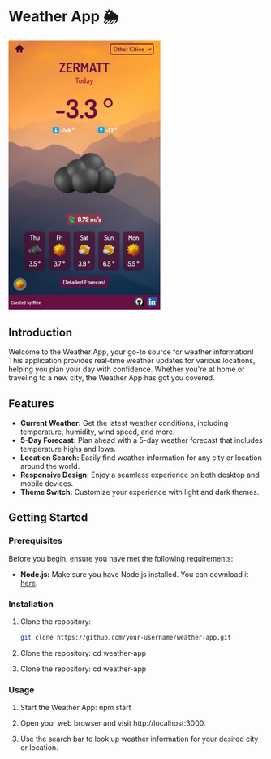 # Weather App 🌦️

<p >
  <img src="/public/assets/images/preview.jpg" alt="App preview" width="300" />
</p>

## Introduction

Welcome to the Weather App, your go-to source for weather information! This application provides real-time weather updates for various locations, helping you plan your day with confidence. Whether you're at home or traveling to a new city, the Weather App has got you covered.

## Features

- **Current Weather:** Get the latest weather conditions, including temperature, humidity, wind speed, and more.
- **5-Day Forecast:** Plan ahead with a 5-day weather forecast that includes temperature highs and lows.
- **Location Search:** Easily find weather information for any city or location around the world.
- **Responsive Design:** Enjoy a seamless experience on both desktop and mobile devices.
- **Theme Switch:** Customize your experience with light and dark themes.

## Getting Started

### Prerequisites

Before you begin, ensure you have met the following requirements:

- **Node.js:** Make sure you have Node.js installed. You can download it [here](https://nodejs.org/).

### Installation

1. Clone the repository:

   ```bash
   git clone https://github.com/your-username/weather-app.git

   ```

2. Clone the repository:
   cd weather-app

3. Clone the repository:
   cd weather-app

### Usage

1. Start the Weather App:
   npm start

2. Open your web browser and visit http://localhost:3000.

3. Use the search bar to look up weather information for your desired city or location.
